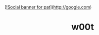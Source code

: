 [[!Social banner for pat](https://github.com/patbonecrusher/patbonecrusher/raw/master/assets/header-banner.png)](http://google.com)
<h1 align='center'>w00t</h1>
